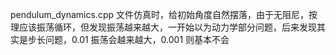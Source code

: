 pendulum_dynamics.cpp 文件仿真时，给初始角度自然摆落，由于无阻尼，按理应该振荡循环，但发现振荡越来越大，一开始以为动力学部分问题，后来发现其实是步长问题，0.01 振荡会越来越大，0.001 则基本不会